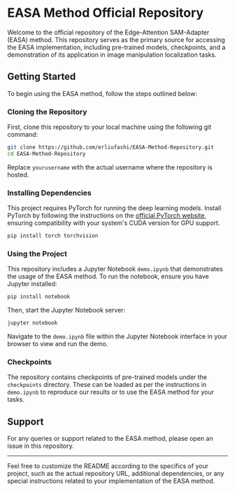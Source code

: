 # EASA Method Official Repository

Welcome to the official repository of the Edge-Attention SAM-Adapter (EASA) method. This repository serves as the primary source for accessing the EASA implementation, including pre-trained models, checkpoints, and a demonstration of its application in image manipulation localization tasks.

## Getting Started

To begin using the EASA method, follow the steps outlined below:
### Cloning the Repository

First, clone this repository to your local machine using the following git command:
```bash
git clone https://github.com/erliufashi/EASA-Method-Repository.git
cd EASA-Method-Repository
```
Replace `yourusername` with the actual username where the repository is hosted.

### Installing Dependencies

This project requires PyTorch for running the deep learning models. Install PyTorch by following the instructions on the [official PyTorch website](https://pytorch.org/get-started/locally/), ensuring compatibility with your system's CUDA version for GPU support.

```bash
pip install torch torchvision
```

### Using the Project

This repository includes a Jupyter Notebook `demo.ipynb` that demonstrates the usage of the EASA method. To run the notebook, ensure you have Jupyter installed:

```bash
pip install notebook
```

Then, start the Jupyter Notebook server:

```bash
jupyter notebook
```

Navigate to the `demo.ipynb` file within the Jupyter Notebook interface in your browser to view and run the demo.

### Checkpoints

The repository contains checkpoints of pre-trained models under the `checkpoints` directory. These can be loaded as per the instructions in `demo.ipynb` to reproduce our results or to use the EASA method for your tasks.

## Support

For any queries or support related to the EASA method, please open an issue in this repository.

---

Feel free to customize the README according to the specifics of your project, such as the actual repository URL, additional dependencies, or any special instructions related to your implementation of the EASA method.
